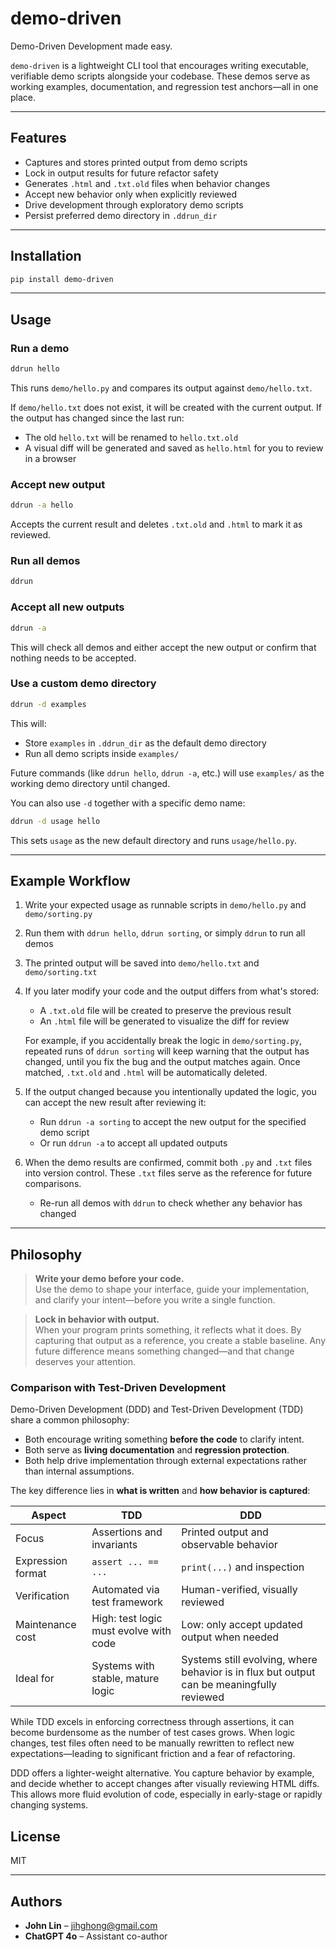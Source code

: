# demo-driven

Demo-Driven Development made easy.

`demo-driven` is a lightweight CLI tool that encourages writing executable, verifiable demo scripts alongside your codebase. These demos serve as working examples, documentation, and regression test anchors—all in one place.

---

## Features

- Captures and stores printed output from demo scripts
- Lock in output results for future refactor safety
- Generates `.html` and `.txt.old` files when behavior changes
- Accept new behavior only when explicitly reviewed
- Drive development through exploratory demo scripts
- Persist preferred demo directory in `.ddrun_dir`

---

## Installation

```bash
pip install demo-driven
```

---

## Usage

### Run a demo

```bash
ddrun hello
```

This runs `demo/hello.py` and compares its output against `demo/hello.txt`.

If `demo/hello.txt` does not exist, it will be created with the current output.
If the output has changed since the last run:
- The old `hello.txt` will be renamed to `hello.txt.old`
- A visual diff will be generated and saved as `hello.html` for you to review in a browser

### Accept new output

```bash
ddrun -a hello
```

Accepts the current result and deletes `.txt.old` and `.html` to mark it as reviewed.

### Run all demos

```bash
ddrun
```

### Accept all new outputs

```bash
ddrun -a
```

This will check all demos and either accept the new output or confirm that nothing needs to be accepted.

### Use a custom demo directory

```bash
ddrun -d examples
```

This will:
- Store `examples` in `.ddrun_dir` as the default demo directory
- Run all demo scripts inside `examples/`

Future commands (like `ddrun hello`, `ddrun -a`, etc.) will use `examples/` as the working demo directory until changed.

You can also use `-d` together with a specific demo name:
```bash
ddrun -d usage hello
```
This sets `usage` as the new default directory and runs `usage/hello.py`.

---

## Example Workflow

1. Write your expected usage as runnable scripts in `demo/hello.py` and `demo/sorting.py`
2. Run them with `ddrun hello`, `ddrun sorting`, or simply `ddrun` to run all demos
3. The printed output will be saved into `demo/hello.txt` and `demo/sorting.txt`
4. If you later modify your code and the output differs from what's stored:
   - A `.txt.old` file will be created to preserve the previous result
   - An `.html` file will be generated to visualize the diff for review

   For example, if you accidentally break the logic in `demo/sorting.py`, repeated runs of `ddrun sorting` will keep warning that the output has changed, until you fix the bug and the output matches again. Once matched, `.txt.old` and `.html` will be automatically deleted.

5. If the output changed because you intentionally updated the logic, you can accept the new result after reviewing it:
   - Run `ddrun -a sorting` to accept the new output for the specified demo script
   - Or run `ddrun -a` to accept all updated outputs

6. When the demo results are confirmed, commit both `.py` and `.txt` files into version control. These `.txt` files serve as the reference for future comparisons.
   - Re-run all demos with `ddrun` to check whether any behavior has changed

---

## Philosophy

> **Write your demo before your code.**  
> Use the demo to shape your interface, guide your implementation, and clarify your intent—before you write a single function.

> **Lock in behavior with output.**  
> When your program prints something, it reflects what it does. By capturing that output as a reference, you create a stable baseline. Any future difference means something changed—and that change deserves your attention.

### Comparison with Test-Driven Development

Demo-Driven Development (DDD) and Test-Driven Development (TDD) share a common philosophy:

- Both encourage writing something **before the code** to clarify intent.
- Both serve as **living documentation** and **regression protection**.
- Both help drive implementation through external expectations rather than internal assumptions.

The key difference lies in **what is written** and **how behavior is captured**:

| Aspect              | TDD                                      | DDD                                      |
|---------------------|-------------------------------------------|-------------------------------------------|
| Focus               | Assertions and invariants                 | Printed output and observable behavior    |
| Expression format   | `assert ... == ...`                       | `print(...)` and inspection               |
| Verification        | Automated via test framework              | Human-verified, visually reviewed         |
| Maintenance cost    | High: test logic must evolve with code    | Low: only accept updated output when needed |
| Ideal for           | Systems with stable, mature logic         | Systems still evolving, where behavior is in flux but output can be meaningfully reviewed  |

While TDD excels in enforcing correctness through assertions, it can become burdensome as the number of test cases grows. When logic changes, test files often need to be manually rewritten to reflect new expectations—leading to significant friction and a fear of refactoring.

DDD offers a lighter-weight alternative. You capture behavior by example, and decide whether to accept changes after visually reviewing HTML diffs. This allows more fluid evolution of code, especially in early-stage or rapidly changing systems.


## License

MIT

---

## Authors

- **John Lin** – [jihghong@gmail.com](mailto:jihghong@gmail.com)
- **ChatGPT 4o** – Assistant co-author
